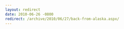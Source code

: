 ```yaml
---
layout: redirect
date: 2010-06-26 -0800
redirect: /archive/2010/06/27/back-from-alaska.aspx/
---
```

